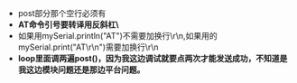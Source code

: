 
- post部分那个空行必须有
- **AT命令引号要转译用反斜杠\\**
- 如果用mySerial.println("AT")不需要加换行\r\n,如果用的mySerial.print("AT\r\n")需要加换行\r\n
- **loop里面调两遍post()，因为我这边调试就要点两次才能发送成功，不知道是我这边模块问题还是那边平台问题。**
